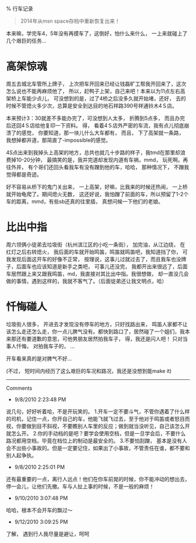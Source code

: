 % 行车记录

> 2014年从msn space存档中重新恢复出来！

本来嘛，学完车4，5年没有再摸车了，这倒好，怕什么来什么， 一上来就碰上了几个艰巨的任务...

# 高架惊魂

周五去城北车管所上牌子， 上次把车开回来已经让钱磊旷工帮我开回来了，这次怎么说也不能再麻烦他了， 所以，赶鸭子上架，自己来吧！本来以为11点左右高架桥上车能少点儿， 可没想到的是，过了4桥之后没多久就开始堵，还好， 去的时候不管熄火多少次，总算是安全到达目的地石祥路390号祥通铃木4Ｓ店。

本来预计3：30就差不多能办完了，可没想到人太多， 折腾到5点多， 而且办完后还回4Ｓ店给他复印一下资料。 得， 看着4Ｓ店外严密的车流，我有点儿彻底崩溃了的感觉， 你要知道，那一块儿什么大车都有， 而且， 下了高架就一条路， 我想掉都并道，那简直了-impossible的感觉。

4S点出来到我掉头上高架的地方，总共也就几十步路的样子，我tmd在那里却浪费掉10-20分钟， 最搞笑的是，我并完道却发现内道有车祸，mmd， 玩死啊。再往外并， 有个哥们还回头看我车有没有蹭到他的车，哈哈， 那种情况下， 不蹭我觉得都是奇迹。

好不容易从桥下的鬼门关出来， 一上高架，好嘛，比我来的时候还热闹， 一上桥就开始龟爬了。期间熄火无数， 这还好说，我怕蹭了前面的车，所以预留了1-2个车的距离，mmd，有些sb还真的往里插， 真想问候一下他们的老娘。 
    
# 比出中指


周六领俩小徒弟去垃圾街（杭州滨江区的小吃一条街）， 加完油，从江边绕， 在红灯之后右转熄火， 我后面的车就开始鸣笛，鸣笛就鸣笛吧，我知道挡了你， 可我发现后面这开车的好像不正常， 按理说，这事儿过就过去了，而且我车也没牌子，后面车也应该知道是新手之类吧， 可事儿还没完， 我都开出来很远了，后面车居然跟上来又跟我鸣笛，md，我直接对其比出中指。我很想做， 却一直没几会做的事情，遇到这样的，我就不客气了。（后面徒弟还让我文明点，哈）

# 忏悔碰人

垃圾街人很多， 开进去才发现没有停车的地方，只好找路出来， 鸣笛人家都不让该怎么走还怎么走，你一点儿脾气没有。都快到路口了，居然碰了一个姐们，我本来那还有要道歉的意思，可他男朋友居然拍我车子， 得，我还是闪人吧！ 只对当事人忏悔， 对拍我车子的， ...

开车看来真的是对脾气不好...

(不过， 短时间内经历了这么艰巨的车况和路况，我还是没想到能make it)

----------------------------------------------

Comments

- 9/8/2010 2:23:48 PM

说几句，好好听着哈，不是开玩笑的。 1.开车一定不要斗气，不管你遇着了什么样的司机，记住一点，你开自己的车，他能飞就飞过去，至于他对于鸣笛或者怒目而视，你要做到目不斜视，不要瞧别人车里的反应；做到就当没听见，自己该怎么开就怎么开。 2.你的手动档的是吧？要学会使用空档，但是一旦学会后，不要什么路况都用空档，毕竟在档位上的制动是最安全的。 3.不要怕刮蹭， 基本是没有人会不出些小事故的。但是一定要记住，如果出了小事故，不管责任在谁，都不要和别人起争执。

- 9/8/2010 2:25:01 PM

还有最重要的一点，离行人远点！他们在你车前晃的时候，你不能冲动的想出去，停一会儿，让他们先撤。车与人扯上事的时候，不是一般的麻烦！

- 9/10/2010 3:07:48 PM

哈哈，根本不会开车的飘过～

- 9/12/2010 3:09:25 PM

了解， 遇到行人我尽量是避让，呵呵